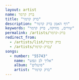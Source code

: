 ```yaml
---
layout: artist
name: ברק קרמר
title: "ברק קרמר"
description: "דף האמן ברק קרמר"
keywords: "שירים, מוזיקה, ברק קרמר"
permalink: /artists/ברק-קרמר
redirect_from:
  - /artists/list/ברק קרמר
  - /artists/ברק-קרמר/
songs:
  - number: "55743"
    name: "אליך לב ונפש"
    album: "סינגלים"
    artist: "ברק קרמר"
---
```

